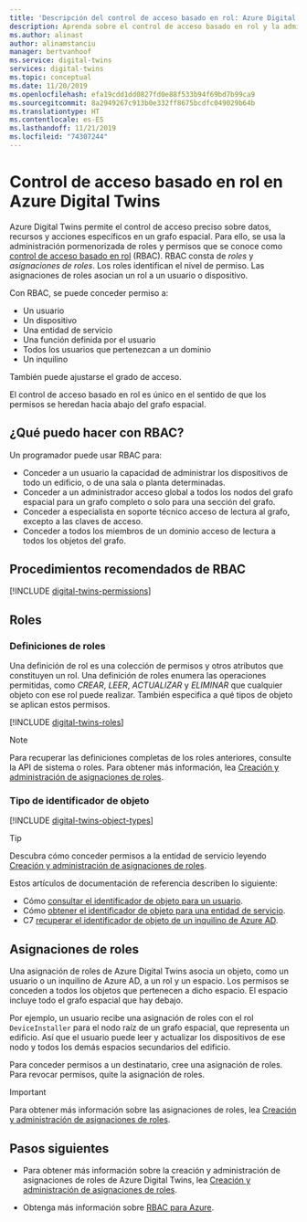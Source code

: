 ```yaml
---
title: 'Descripción del control de acceso basado en rol: Azure Digital Twins | Microsoft Docs'
description: Aprenda sobre el control de acceso basado en rol y la administración de permisos en Azure Digital Twins.
ms.author: alinast
author: alinamstanciu
manager: bertvanhoof
ms.service: digital-twins
services: digital-twins
ms.topic: conceptual
ms.date: 11/20/2019
ms.openlocfilehash: efa19cdd1dd0827fd0e88f533b94f69bd7b99ca9
ms.sourcegitcommit: 8a2949267c913b0e332ff8675bcdfc049029b64b
ms.translationtype: HT
ms.contentlocale: es-ES
ms.lasthandoff: 11/21/2019
ms.locfileid: "74307244"
---
```

# <a name="role-based-access-control-in-azure-digital-twins"></a>Control de acceso basado en rol en Azure Digital Twins

Azure Digital Twins permite el control de acceso preciso sobre datos, recursos y acciones específicos en un grafo espacial. Para ello, se usa la administración pormenorizada de roles y permisos que se conoce como [control de acceso basado en rol](https://docs.microsoft.com/azure/role-based-access-control/) (RBAC). RBAC consta de _roles_ y _asignaciones de roles_. Los roles identifican el nivel de permiso. Las asignaciones de roles asocian un rol a un usuario o dispositivo.

Con RBAC, se puede conceder permiso a:

- Un usuario
- Un dispositivo
- Una entidad de servicio
- Una función definida por el usuario
- Todos los usuarios que pertenezcan a un dominio
- Un inquilino

También puede ajustarse el grado de acceso.

El control de acceso basado en rol es único en el sentido de que los permisos se heredan hacia abajo del grafo espacial.

## <a name="what-can-i-do-with-rbac"></a>¿Qué puedo hacer con RBAC?

Un programador puede usar RBAC para:

- Conceder a un usuario la capacidad de administrar los dispositivos de todo un edificio, o de una sala o planta determinadas.
- Conceder a un administrador acceso global a todos los nodos del grafo espacial para un grafo completo o solo para una sección del grafo.
- Conceder a especialista en soporte técnico acceso de lectura al grafo, excepto a las claves de acceso.
- Conceder a todos los miembros de un dominio acceso de lectura a todos los objetos del grafo.

## <a name="rbac-best-practices"></a>Procedimientos recomendados de RBAC

[!INCLUDE [digital-twins-permissions](../../includes/digital-twins-rbac-best-practices.md)]

## <a name="roles"></a>Roles

### <a name="role-definitions"></a>Definiciones de roles

Una definición de rol es una colección de permisos y otros atributos que constituyen un rol. Una definición de roles enumera las operaciones permitidas, como *CREAR*, *LEER*, *ACTUALIZAR* y *ELIMINAR* que cualquier objeto con ese rol puede realizar. También especifica a qué tipos de objeto se aplican estos permisos.

[!INCLUDE [digital-twins-roles](../../includes/digital-twins-roles.md)]

>[!NOTE]
> Para recuperar las definiciones completas de los roles anteriores, consulte la API de sistema o roles.
> Para obtener más información, lea [Creación y administración de asignaciones de roles](./security-create-manage-role-assignments.md#retrieve-all-roles).

### <a name="object-identifier-types"></a>Tipo de identificador de objeto

[!INCLUDE [digital-twins-object-types](../../includes/digital-twins-object-id-types.md)]

>[!TIP]
> Descubra cómo conceder permisos a la entidad de servicio leyendo [Creación y administración de asignaciones de roles](./security-create-manage-role-assignments.md#grant-permissions-to-your-service-principal).

Estos artículos de documentación de referencia describen lo siguiente:

- Cómo [consultar el identificador de objeto para un usuario](https://docs.microsoft.com/powershell/module/azuread/get-azureaduser?view=azureadps-2.0).
- Cómo [obtener el identificador de objeto para una entidad de servicio](https://docs.microsoft.com/powershell/module/az.resources/get-azadserviceprincipal).
- C7 [recuperar el identificador de objeto de un inquilino de Azure AD](../active-directory/develop/quickstart-create-new-tenant.md).

## <a name="role-assignments"></a>Asignaciones de roles

Una asignación de roles de Azure Digital Twins asocia un objeto, como un usuario o un inquilino de Azure AD, a un rol y un espacio. Los permisos se conceden a todos los objetos que pertenecen a dicho espacio. El espacio incluye todo el grafo espacial que hay debajo.

Por ejemplo, un usuario recibe una asignación de roles con el rol `DeviceInstaller` para el nodo raíz de un grafo espacial, que representa un edificio. Así que el usuario puede leer y actualizar los dispositivos de ese nodo y todos los demás espacios secundarios del edificio.

Para conceder permisos a un destinatario, cree una asignación de roles. Para revocar permisos, quite la asignación de roles.

>[!IMPORTANT]
> Para obtener más información sobre las asignaciones de roles, lea [Creación y administración de asignaciones de roles](./security-create-manage-role-assignments.md).

## <a name="next-steps"></a>Pasos siguientes

- Para obtener más información sobre la creación y administración de asignaciones de roles de Azure Digital Twins, lea [Creación y administración de asignaciones de roles](./security-create-manage-role-assignments.md).

- Obtenga más información sobre [RBAC para Azure](https://docs.microsoft.com/azure/role-based-access-control/).
